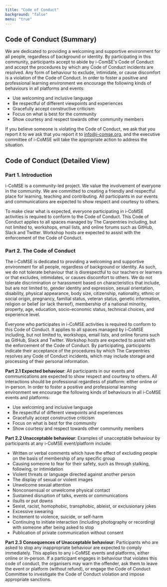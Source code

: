 ```yaml
---
title: "Code of Conduct"
background: "false"
menu: "true"
---
```


## Code of Conduct (Summary)

We are dedicated to providing a welcoming and supportive environment for all people, regardless of background or identity. By participating in this community, participants accept to abide by i-ComSE's Code of Conduct and accept the procedures by which any Code of Conduct incidents are resolved. Any form of behaviour to exclude, intimidate, or cause discomfort is a violation of the Code of Conduct. In order to foster a positive and professional learning environment we encourage the following kinds of behaviours in all platforms and events:

  - Use welcoming and inclusive language
  - Be respectful of different viewpoints and experiences
  - Gracefully accept constructive criticism
  - Focus on what is best for the community
  - Show courtesy and respect towards other community members

If you believe someone is violating the Code of Conduct, we ask that you report it to we ask that you report it to info@i-comse.org, and the executive committee of i-CoMSE will take the appropriate action to address the situation.

## Code of Conduct (Detailed View)

### Part 1. Introduction

i-CoMSE is a community-led project. We value the involvement of everyone in the community. We are committed to creating a friendly and respectful place for learning, teaching and contributing. All participants in our events and communications are expected to show respect and courtesy to others.

To make clear what is expected, everyone participating in i-CoMSE activities is required to conform to the Code of Conduct. This Code of Conduct applies to all spaces managed by The Carpentries including, but not limited to, workshops, email lists, and online forums such as GitHub, Slack and Twitter. Workshop hosts are expected to assist with the enforcement of the Code of Conduct.

### Part 2. The Code of Conduct

The i-CoMSE is dedicated to providing a welcoming and supportive environment for all people, regardless of background or identity. As such, we do not tolerate behaviour that is disrespectful to our teachers or learners or that excludes, intimidates, or causes discomfort to others. We do not tolerate discrimination or harassment based on characteristics that include, but are not limited to, gender identity and expression, sexual orientation, disability, physical appearance, body size, citizenship, nationality, ethnic or social origin, pregnancy, familial status, veteran status, genetic information, religion or belief (or lack thereof), membership of a national minority, property, age, education, socio-economic status, technical choices, and experience level.

Everyone who participates in i-CoMSE activities is required to conform to this Code of Conduct. It applies to all spaces managed by i-CoMSE including, but not limited to, workshops, email lists, and online forums such as GitHub, Slack and Twitter. Workshop hosts are expected to assist with the enforcement of the Code of Conduct. By participating, participants indicate their acceptance of the procedures by which The Carpentries resolves any Code of Conduct incidents, which may include storage and processing of their personal information.

**Part 2.1 Expected behaviour**: All participants in our events and communications are expected to show respect and courtesy to others. All interactions should be professional regardless of platform: either online or in-person. In order to foster a positive and professional learning environment we encourage the following kinds of behaviours in all i-CoMSE events and platforms:

  - Use welcoming and inclusive language
  - Be respectful of different viewpoints and experiences
  - Gracefully accept constructive criticism
   - Focus on what is best for the community
   - Show courtesy and respect towards other community members

**Part 2.2 Unacceptable behaviour**: Examples of unacceptable behaviour by participants at any i-CoMSE event/platform include:

  - Written or verbal comments which have the effect of excluding people on the basis of membership of any specific group
  - Causing someone to fear for their safety, such as through stalking, following, or intimidation
  - Violent threats or language directed against another person
  - The display of sexual or violent images
  - Unwelcome sexual attention
  - Nonconsensual or unwelcome physical contact
  - Sustained disruption of talks, events or communications
  - iIsults or put downs
  - Sexist, racist, homophobic, transphobic, ableist, or exclusionary jokes
  - Excessive swearing
  - Incitement to violence, suicide, or self-harm
  - Continuing to initiate interaction (including photography or recording) with someone after being asked to stop
  - Publication of private communication without consent

**Part 2.3 Consequences of Unacceptable behaviour**: Participants who are asked to stop any inappropriate behaviour are expected to comply immediately. This applies to any i-CoMSE events and platforms, either online or in-person. If a participant engages in behaviour that violates this code of conduct, the organisers may warn the offender, ask them to leave the event or platform (without refund), or engage the Code of Conduct Committee to investigate the Code of Conduct violation and impose appropriate sanctions.


